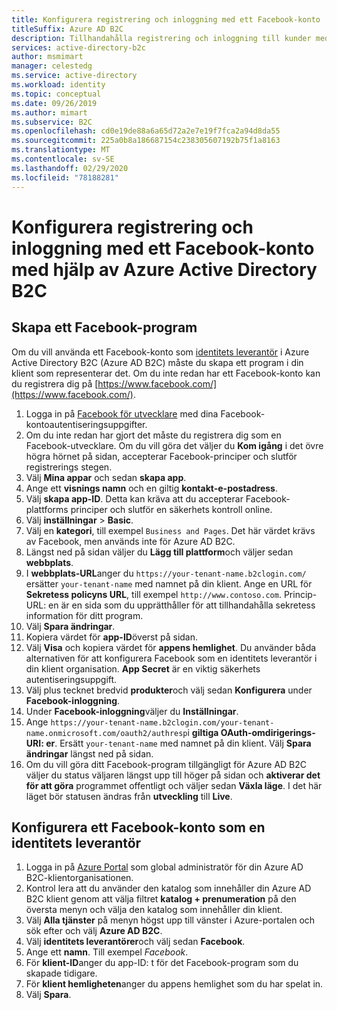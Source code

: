 ```yaml
---
title: Konfigurera registrering och inloggning med ett Facebook-konto
titleSuffix: Azure AD B2C
description: Tillhandahålla registrering och inloggning till kunder med Facebook-konton i dina program med hjälp av Azure Active Directory B2C.
services: active-directory-b2c
author: msmimart
manager: celestedg
ms.service: active-directory
ms.workload: identity
ms.topic: conceptual
ms.date: 09/26/2019
ms.author: mimart
ms.subservice: B2C
ms.openlocfilehash: cd0e19de88a6a65d72a2e7e19f7fca2a94d8da55
ms.sourcegitcommit: 225a0b8a186687154c238305607192b75f1a8163
ms.translationtype: MT
ms.contentlocale: sv-SE
ms.lasthandoff: 02/29/2020
ms.locfileid: "78188281"
---
```

# <a name="set-up-sign-up-and-sign-in-with-a-facebook-account-using-azure-active-directory-b2c"></a>Konfigurera registrering och inloggning med ett Facebook-konto med hjälp av Azure Active Directory B2C

## <a name="create-a-facebook-application"></a>Skapa ett Facebook-program

Om du vill använda ett Facebook-konto som [identitets leverantör](authorization-code-flow.md) i Azure Active Directory B2C (Azure AD B2C) måste du skapa ett program i din klient som representerar det. Om du inte redan har ett Facebook-konto kan du registrera dig på [https://www.facebook.com/](https://www.facebook.com/).

1. Logga in på [Facebook för utvecklare](https://developers.facebook.com/) med dina Facebook-kontoautentiseringsuppgifter.
1. Om du inte redan har gjort det måste du registrera dig som en Facebook-utvecklare. Om du vill göra det väljer du **Kom igång** i det övre högra hörnet på sidan, accepterar Facebook-principer och slutför registrerings stegen.
1. Välj **Mina appar** och sedan **skapa app**.
1. Ange ett **visnings namn** och en giltig **kontakt-e-postadress**.
1. Välj **skapa app-ID**. Detta kan kräva att du accepterar Facebook-plattforms principer och slutför en säkerhets kontroll online.
1. Välj **inställningar** > **Basic**.
1. Välj en **kategori**, till exempel `Business and Pages`. Det här värdet krävs av Facebook, men används inte för Azure AD B2C.
1. Längst ned på sidan väljer du **Lägg till plattform**och väljer sedan **webbplats**.
1. I **webbplats-URL**anger du `https://your-tenant-name.b2clogin.com/` ersätter `your-tenant-name` med namnet på din klient. Ange en URL för **Sekretess policyns URL**, till exempel `http://www.contoso.com`. Princip-URL: en är en sida som du upprätthåller för att tillhandahålla sekretess information för ditt program.
1. Välj **Spara ändringar**.
1. Kopiera värdet för **app-ID**överst på sidan.
1. Välj **Visa** och kopiera värdet för **appens hemlighet**. Du använder båda alternativen för att konfigurera Facebook som en identitets leverantör i din klient organisation. **App Secret** är en viktig säkerhets autentiseringsuppgift.
1. Välj plus tecknet bredvid **produkter**och välj sedan **Konfigurera** under **Facebook-inloggning**.
1. Under **Facebook-inloggning**väljer du **Inställningar**.
1. Ange `https://your-tenant-name.b2clogin.com/your-tenant-name.onmicrosoft.com/oauth2/authresp`i **giltiga OAuth-omdirigerings-URI: er**. Ersätt `your-tenant-name` med namnet på din klient. Välj **Spara ändringar** längst ned på sidan.
1. Om du vill göra ditt Facebook-program tillgängligt för Azure AD B2C väljer du status väljaren längst upp till höger på sidan och **aktiverar det för att göra** programmet offentligt och väljer sedan **Växla läge**.  I det här läget bör statusen ändras från **utveckling** till **Live**.

## <a name="configure-a-facebook-account-as-an-identity-provider"></a>Konfigurera ett Facebook-konto som en identitets leverantör

1. Logga in på [Azure Portal](https://portal.azure.com/) som global administratör för din Azure AD B2C-klientorganisationen.
1. Kontrol lera att du använder den katalog som innehåller din Azure AD B2C klient genom att välja filtret **katalog + prenumeration** på den översta menyn och välja den katalog som innehåller din klient.
1. Välj **Alla tjänster** på menyn högst upp till vänster i Azure-portalen och sök efter och välj **Azure AD B2C**.
1. Välj **identitets leverantörer**och välj sedan **Facebook**.
1. Ange ett **namn**. Till exempel *Facebook*.
1. För **klient-ID**anger du app-ID: t för det Facebook-program som du skapade tidigare.
1. För **klient hemligheten**anger du appens hemlighet som du har spelat in.
1. Välj **Spara**.
